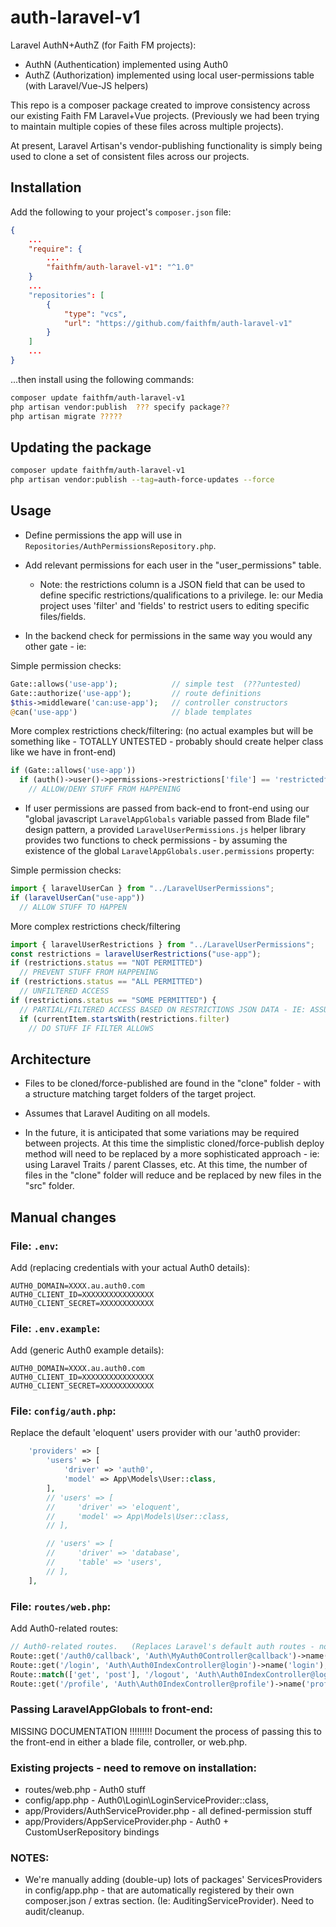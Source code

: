 # auth-laravel-v1

Laravel AuthN+AuthZ (for Faith FM projects):
 * AuthN (Authentication) implemented using Auth0
 * AuthZ (Authorization)  implemented using local user-permissions table (with Laravel/Vue-JS helpers)

This repo is a composer package created to improve consistency across our existing Faith FM Laravel+Vue projects.  (Previously we had been trying to maintain multiple copies of these files across multiple projects).

At present, Laravel Artisan's vendor-publishing functionality is simply being used to clone a set of consistent files across our projects.


## Installation

Add the following to your project's `composer.json` file:

```json
{
    ...
    "require": {
        ...
        "faithfm/auth-laravel-v1": "^1.0"
    }
    ...
    "repositories": [
        {
            "type": "vcs",
            "url": "https://github.com/faithfm/auth-laravel-v1"
        }
    ]
    ...
}
```

...then install using the following commands:

```bash
composer update faithfm/auth-laravel-v1
php artisan vendor:publish  ??? specify package??
php artisan migrate ?????
```

## Updating the package

```bash
composer update faithfm/auth-laravel-v1
php artisan vendor:publish --tag=auth-force-updates --force
```

## Usage

* Define permissions the app will use in `Repositories/AuthPermissionsRepository.php`.

* Add relevant permissions for each user in the "user_permissions" table.
  * Note: the restrictions column is a JSON field that can be used to define specific restrictions/qualifications to a privilege.  Ie: our Media project uses 'filter' and 'fields' to restrict users to editing specific files/fields.

* In the backend check for permissions in the same way you would any other gate - ie:

Simple permission checks:
```php
Gate::allows('use-app');            // simple test  (???untested)
Gate::authorize('use-app');         // route definitions
$this->middleware('can:use-app');   // controller constructors
@can('use-app')                     // blade templates
```

More complex restrictions check/filtering:  (no actual examples but will be something like - TOTALLY UNTESTED - probably should create helper class like we have in front-end)
```php
if (Gate::allows('use-app'))
  if (auth()->user()->permissions->restrictions['file'] == 'restrictedfile')
    // ALLOW/DENY STUFF FROM HAPPENING
```

* If user permissions are passed from back-end to front-end using our "global javascript `LaravelAppGlobals` variable passed from Blade file" design pattern, a provided `LaravelUserPermissions.js` helper library provides two functions to check permissions - by assuming the existence of the global `LaravelAppGlobals.user.permissions` property:

Simple permission checks:
```javascript
import { laravelUserCan } from "../LaravelUserPermissions";
if (laravelUserCan("use-app"))
  // ALLOW STUFF TO HAPPEN
```

More complex restrictions check/filtering
```javascript
import { laravelUserRestrictions } from "../LaravelUserPermissions";
const restrictions = laravelUserRestrictions("use-app");
if (restrictions.status == "NOT PERMITTED")
  // PREVENT STUFF FROM HAPPENING
if (restrictions.status == "ALL PERMITTED")
  // UNFILTERED ACCESS
if (restrictions.status == "SOME PERMITTED") {
  // PARTIAL/FILTERED ACCESS BASED ON RESTRICTIONS JSON DATA - IE: ASSUMING 'filter' field
  if (currentItem.startsWith(restrictions.filter)
    // DO STUFF IF FILTER ALLOWS
```


## Architecture

* Files to be cloned/force-published are found in the "clone" folder - with a structure matching target folders of the target project.

* Assumes that Laravel Auditing on all models.

* In the future, it is anticipated that some variations may be required between projects.  At this time the simplistic cloned/force-publish deploy method will need to be replaced by a more sophisticated approach - ie: using Laravel Traits / parent Classes, etc.  At this time, the number of files in the "clone" folder will reduce and be replaced by new files in the "src" folder.


## Manual changes

### File: `.env`:
Add (replacing credentials with your actual Auth0 details):
```env
AUTH0_DOMAIN=XXXX.au.auth0.com
AUTH0_CLIENT_ID=XXXXXXXXXXXXXXXX
AUTH0_CLIENT_SECRET=XXXXXXXXXXXX
```

### File: `.env.example`:
Add (generic Auth0 example details):
```env
AUTH0_DOMAIN=XXXX.au.auth0.com
AUTH0_CLIENT_ID=XXXXXXXXXXXXXXXX
AUTH0_CLIENT_SECRET=XXXXXXXXXXXX
```

### File: `config/auth.php`:
Replace the default 'eloquent' users provider with our 'auth0 provider:
```php
    'providers' => [
        'users' => [
            'driver' => 'auth0',
            'model' => App\Models\User::class,
        ],
        // 'users' => [
        //     'driver' => 'eloquent',
        //     'model' => App\Models\User::class,
        // ],

        // 'users' => [
        //     'driver' => 'database',
        //     'table' => 'users',
        // ],
    ],
```

### File: `routes/web.php`:
Add Auth0-related routes:
```php
// Auth0-related routes.   (Replaces Laravel's default auth routes - normally added with a "Auth::routes();" statement.)
Route::get('/auth0/callback', 'Auth\MyAuth0Controller@callback')->name('auth0-callback');
Route::get('/login', 'Auth\Auth0IndexController@login')->name('login');
Route::match(['get', 'post'], '/logout', 'Auth\Auth0IndexController@logout')->name('logout')->middleware('auth');
Route::get('/profile', 'Auth\Auth0IndexController@profile')->name('profile')->middleware('auth');
```

### Passing LaravelAppGlobals to front-end:

MISSING DOCUMENTATION !!!!!!!!!
Document the process of passing this to the front-end in either a blade file, controller, or web.php.


### Existing projects - need to remove on installation:

* routes/web.php - Auth0 stuff
* config/app.php - Auth0\Login\LoginServiceProvider::class,
* app/Providers/AuthServiceProvider.php - all defined-permission stuff
* app/Providers/AppServiceProvider.php - Auth0 + CustomUserRepository bindings

### NOTES:

* We're manually adding (double-up) lots of packages' ServicesProviders in config/app.php - that are automatically registered by their own composer.json / extras section.  (Ie: AuditingServiceProvider).  Need to audit/cleanup.
